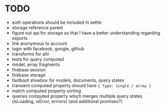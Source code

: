 # TODO

* auth operations should be included in settle
* storage reference parent
* figure out api for storage so that I have a better understanding regarding exports
* link anonymous to account
* login with facebook, google, github
* transforms for attr
* tests for query computed
* model, array fragments
* firebase session
* firebase storage
* fastboot shoebox for models, documents, query states
* transient computed property should have `{ type: single / array }`
* match computed property sorting
* queries computed property which merges multiple query states (isLoading, isError, errrors) (and additional promises?)

